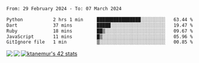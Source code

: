 <!--START_SECTION:waka-->

```txt
From: 29 February 2024 - To: 07 March 2024

Python           2 hrs 1 min     ████████████████░░░░░░░░░   63.44 %
Dart             37 mins         █████░░░░░░░░░░░░░░░░░░░░   19.47 %
Ruby             18 mins         ██▒░░░░░░░░░░░░░░░░░░░░░░   09.67 %
JavaScript       11 mins         █▒░░░░░░░░░░░░░░░░░░░░░░░   05.96 %
GitIgnore file   1 min           ▒░░░░░░░░░░░░░░░░░░░░░░░░   00.85 %
```

<!--END_SECTION:waka-->
<a href="https://github.com/anuraghazra/github-readme-stats">
  <img align="left" src="https://github-readme-stats.vercel.app/api?username=Tanesan&count_private=true&show_icons=true" />
<img align="left" src="https://github-readme-stats.vercel.app/api/top-langs/?username=Tanesan" />
</a>

[![ktanemur's 42 stats](https://badge42.vercel.app/api/v2/cl1wslf6s002109l771rng2w8/stats?cursusId=21&coalitionId=62)](https://github.com/JaeSeoKim/badge42)
